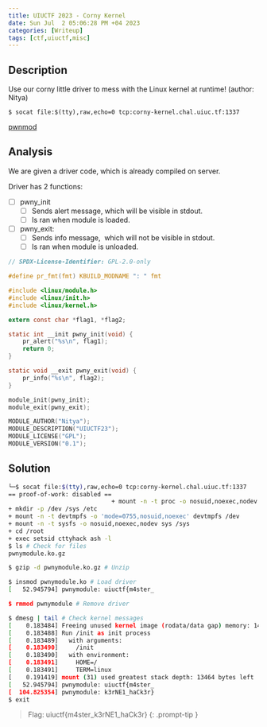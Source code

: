 ```yaml
---
title: UIUCTF 2023 - Corny Kernel
date: Sun Jul  2 05:06:28 PM +04 2023
categories: [Writeup]
tags: [ctf,uiuctf,misc]
---
```


## Description

Use our corny little driver to mess with the Linux kernel at runtime! (author: Nitya)

`$ socat file:$(tty),raw,echo=0 tcp:corny-kernel.chal.uiuc.tf:1337`

[pwnmod](https://2023.uiuc.tf/files/50c78a71356747e5826df90ea04d6d3a/pwnymodule.c?token=eyJ1c2VyX2lkIjoxNzUyLCJ0ZWFtX2lkIjo5NTAsImZpbGVfaWQiOjg5OX0.ZKF2Bg.80GyLHayM88Bo-cCyFO0B-_hnMo)

## Analysis

We are given a driver code, which is already compiled on server. 

Driver has 2 functions:
+ [ ] pwny_init
    - [ ] Sends alert message, which will be visible in stdout.
    - [ ] Is ran when module is loaded.
+ [ ] pwny_exit: 
    - [ ] Sends info message, &nbsp;which will not be visible in stdout.
    - [ ] Is ran when module is unloaded.

```c
// SPDX-License-Identifier: GPL-2.0-only

#define pr_fmt(fmt) KBUILD_MODNAME ": " fmt

#include <linux/module.h>
#include <linux/init.h>
#include <linux/kernel.h>

extern const char *flag1, *flag2;

static int __init pwny_init(void) {
	pr_alert("%s\n", flag1);
	return 0;
}

static void __exit pwny_exit(void) {
	pr_info("%s\n", flag2);
}

module_init(pwny_init);
module_exit(pwny_exit);

MODULE_AUTHOR("Nitya");
MODULE_DESCRIPTION("UIUCTF23");
MODULE_LICENSE("GPL");
MODULE_VERSION("0.1");
```

## Solution

```bash
└─$ socat file:$(tty),raw,echo=0 tcp:corny-kernel.chal.uiuc.tf:1337                      
== proof-of-work: disabled ==
                             + mount -n -t proc -o nosuid,noexec,nodev proc /proc/
+ mkdir -p /dev /sys /etc
+ mount -n -t devtmpfs -o 'mode=0755,nosuid,noexec' devtmpfs /dev
+ mount -n -t sysfs -o nosuid,noexec,nodev sys /sys
+ cd /root
+ exec setsid cttyhack ash -l
$ ls # Check for files
pwnymodule.ko.gz

$ gzip -d pwnymodule.ko.gz # Unzip 

$ insmod pwnymodule.ko # Load driver
[   52.945794] pwnymodule: uiuctf{m4ster_

$ rmmod pwnymodule # Remove driver

$ dmesg | tail # Check kernel messages
[    0.183484] Freeing unused kernel image (rodata/data gap) memory: 1452K
[    0.183488] Run /init as init process
[    0.183489]   with arguments:
[    0.183490]     /init
[    0.183490]   with environment:
[    0.183491]     HOME=/
[    0.183491]     TERM=linux
[    0.191419] mount (31) used greatest stack depth: 13464 bytes left
[   52.945794] pwnymodule: uiuctf{m4ster_
[  104.825354] pwnymodule: k3rNE1_haCk3r}
$ exit
```

> Flag: uiuctf{m4ster_k3rNE1_haCk3r}
{: .prompt-tip }